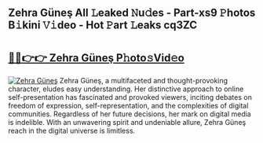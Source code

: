 ## Zehra Güneş All 𝙻eaked 𝙽u𝚍es - Part-xs9 𝙿hotos B𝚒kini 𝚅𝚒deo - Hot 𝙿art 𝙻eaks cq3ZC

# <h2><a href="http://ld6n6q.urlbe.top/?page=Zehra+G%c3%bcne%c5%9f">🔗🔗👉👉 Zehra Güneş P𝚑oto𝚜Vid𝚎o</a></h2>

[![Zehra Güneş](https://i.imgur.com/eBuTRDB.gif)](http://ld6n6q.urlbe.top/?page=Zehra+G%c3%bcne%c5%9f)
Zehra Güneş, a multifaceted and thought-provoking character, eludes easy understanding. Her distinctive approach to online self-presentation has fascinated and provoked viewers, inciting debates on freedom of expression, self-representation, and the complexities of digital communities. Regardless of her future decisions, her mark on digital media is indelible. With an unwavering spirit and undeniable allure, Zehra Güneş reach in the digital universe is limitless.
